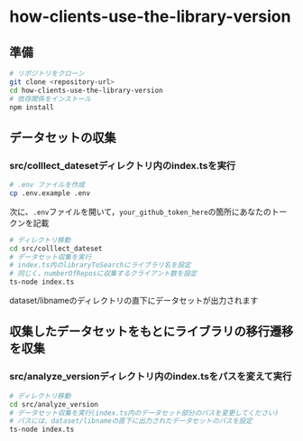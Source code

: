 # how-clients-use-the-library-version
## 準備

```bash
# リポジトリをクローン
git clone <repository-url>
cd how-clients-use-the-library-version
# 依存関係をインストール
npm install
```

## データセットの収集
### src/colllect_datesetディレクトリ内のindex.tsを実行
```bash
# .env ファイルを作成
cp .env.example .env
```
次に、`.env`ファイルを開いて，`your_github_token_here`の箇所にあなたのトークンを記載
```bash
# ディレクトリ移動
cd src/colllect_dateset
# データセット収集を実行 
# index.ts内のlibraryToSearchにライブラリ名を設定
# 同じく，numberOfReposに収集するクライアント数を設定
ts-node index.ts
```
dataset/libnameのディレクトリの直下にデータセットが出力されます

## 収集したデータセットをもとにライブラリの移行遷移を収集
### src/analyze_versionディレクトリ内のindex.tsをパスを変えて実行
```bash
# ディレクトリ移動
cd src/analyze_version
# データセット収集を実行(index.ts内のデータセット部分のパスを変更してください)
# パスには、dataset/libnameの直下に出力されたデータセットのパスを設定
ts-node index.ts
```
